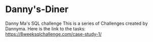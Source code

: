 # Danny's-Diner
Danny Ma's SQL challenge 
This is a series of Challenges created by Dannyma. Here is the link to the tasks: https://8weeksqlchallenge.com/case-study-1/
